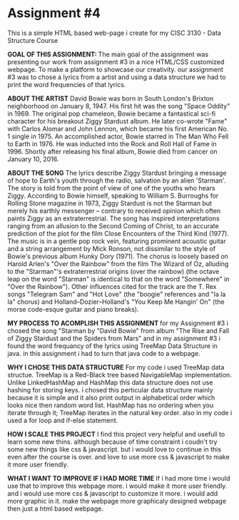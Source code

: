 # Assignment #4
This is a simple HTML based web-page i create for my CISC 3130 - Data Structure Course

<b>GOAL OF THIS ASSIGNMENT: </b>
The main goal of the assignment was presenting our work from assignment #3 in a nice HTML/CSS customized webpage. To make a platform to showcase our creativity. our assignment #3 was to chose a lyrics from a artist and using a data structure we had to print the word frequencies of that lyrics.

<b>ABOUT THE ARTIST</b>
David Bowie was born in South London's Brixton neighborhood on January 8, 1947. His first hit was the song "Space Oddity" in 1969. The original pop chameleon, Bowie became a fantastical sci-fi character for his breakout Ziggy Stardust album. He later co-wrote "Fame" with Carlos Alomar and John Lennon, which became his first American No. 1 single in 1975. An accomplished actor, Bowie starred in The Man Who Fell to Earth in 1976. He was inducted into the Rock and Roll Hall of Fame in 1996. Shortly after releasing his final album, Bowie died from cancer on January 10, 2016.

<b>ABOUT THE SONG</b>
The lyrics describe Ziggy Stardust bringing a message of hope to Earth's youth through the radio, salvation by an alien 'Starman'. The story is told from the point of view of one of the youths who hears Ziggy. According to Bowie himself, speaking to William S. Burroughs for Rolling Stone magazine in 1973, Ziggy Stardust is not the Starman but merely his earthly messenger – contrary to received opinion which often paints Ziggy as an extraterrestrial. The song has inspired interpretations ranging from an allusion to the Second Coming of Christ, to an accurate prediction of the plot for the film Close Encounters of the Third Kind (1977). The music is in a gentle pop rock vein, featuring prominent acoustic guitar and a string arrangement by Mick Ronson, not dissimilar to the style of Bowie's previous album Hunky Dory (1971). The chorus is loosely based on Harold Arlen's "Over the Rainbow" from the film The Wizard of Oz, alluding to the "Starman"'s extraterrestrial origins (over the rainbow) (the octave leap on the word "Starman" is identical to that on the word "Somewhere" in "Over the Rainbow"). Other influences cited for the track are the T. Rex songs "Telegram Sam" and "Hot Love" (the "boogie" references and "la la la" chorus) and Holland–Dozier–Holland's "You Keep Me Hangin' On" (the morse code-esque guitar and piano breaks).

<b> MY PROCESS TO ACOMPLISH THIS ASSIGNMENT </b>
for my Assignment #3 i chosed the song "Starman by "David Bowie" from album "The Rise and Fall of Ziggy Stardust and the Spiders from Mars" and in my assignment #3 i found the word frequancy of the lyrics using TreeMap Data Structure in java. in this assignment i had to turn that java code to a webpage.

<b>WHY I CHOSE THIS DATA STRUCTURE</b>
For my code i used TreeMap data structue. TreeMap is a Red-Black tree based NavigableMap implementation. Unlike LinkedHashMap and HashMap this data structure does not use hashing for storing keys. i chosed this perticular data structure mainly because it is simple and it also print output in alphabetical order which looks nice then random word list. HashMap has no ordering when you iterate through it; TreeMap iterates in the natural key order. also in my code i used a for loop and if-else statement.

<b>HOW I SCALE THIS PROJECT</b>
I find this project very helpful and usefull to learn some new thins. although because of time constraint i coudn't try some new things like css & javascript. but i would love to continue in this even after the course is over. and love to use more css & javascript to make it more user friendly.

<b>WHAT I WANT TO IMPROVE IF I HAD MORE TIME</b>
If i had more time i would use that to improve this webpage more. i would make it more user friendly. and i would use more css & javascript to customize it more. i would add more graphic in it. make the webpage more graphicaly designed webpage then just a html based webpage.

